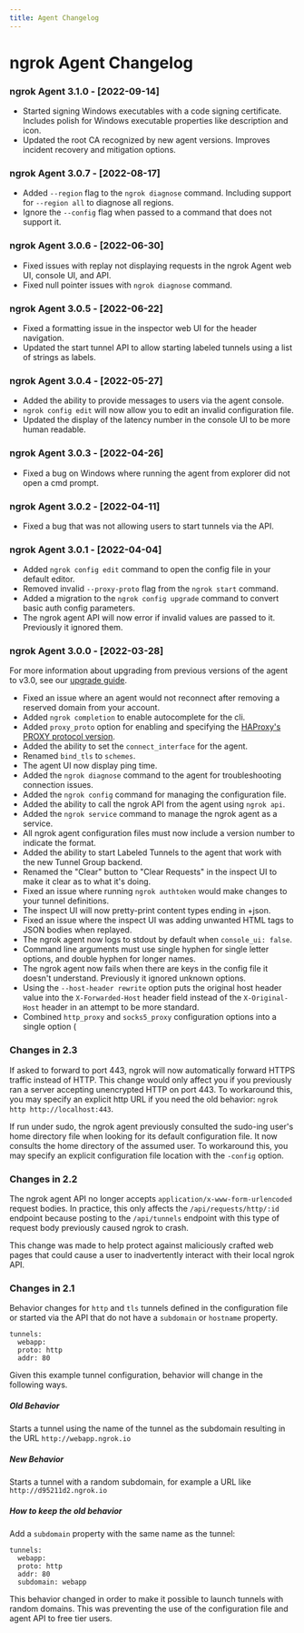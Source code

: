 ```yaml
---
title: Agent Changelog
---
```


# ngrok Agent Changelog

### ngrok Agent 3.1.0 - \[2022-09-14\]

* Started signing Windows executables with a code signing certificate. Includes polish for Windows executable properties like description and icon.
* Updated the root CA recognized by new agent versions. Improves incident recovery and mitigation options.

### ngrok Agent 3.0.7 - \[2022-08-17\]

* Added `--region` flag to the `ngrok diagnose` command. Including support for `--region all` to diagnose all regions.
* Ignore the `--config` flag when passed to a command that does not support it.

### ngrok Agent 3.0.6 - \[2022-06-30\]

* Fixed issues with replay not displaying requests in the ngrok Agent web UI, console UI, and API.
* Fixed null pointer issues with `ngrok diagnose` command.

### ngrok Agent 3.0.5 - \[2022-06-22\]

* Fixed a formatting issue in the inspector web UI for the header navigation.
* Updated the start tunnel API to allow starting labeled tunnels using a list of strings as labels.

### ngrok Agent 3.0.4 - \[2022-05-27\]

* Added the ability to provide messages to users via the agent console.
* `ngrok config edit` will now allow you to edit an invalid configuration file.
* Updated the display of the latency number in the console UI to be more human readable.

### ngrok Agent 3.0.3 - \[2022-04-26\]

* Fixed a bug on Windows where running the agent from explorer did not open a cmd prompt.

### ngrok Agent 3.0.2 - \[2022-04-11\]

* Fixed a bug that was not allowing users to start tunnels via the API.

### ngrok Agent 3.0.1 - \[2022-04-04\]

* Added `ngrok config edit` command to open the config file in your default editor.
* Removed invalid `--proxy-proto` flag from the `ngrok start` command.
* Added a migration to the `ngrok config upgrade` command to convert basic auth config parameters.
* The ngrok agent API will now error if invalid values are passed to it. Previously it ignored them.

### ngrok Agent 3.0.0 - \[2022-03-28\]

For more information about upgrading from previous versions of the agent to v3.0, see our [upgrade guide](/docs/guides/upgrade-v2-v3).

* Fixed an issue where an agent would not reconnect after removing a reserved domain from your account.
* Added `ngrok completion` to enable autocomplete for the cli.
* Added `proxy_proto` option for enabling and specifying the [HAProxy's PROXY protocol version](https://www.haproxy.com/blog/haproxy/proxy-protocol/).
* Added the ability to set the `connect_interface` for the agent.
* Renamed `bind_tls` to `schemes`.
* The agent UI now display ping time.
* Added the `ngrok diagnose` command to the agent for troubleshooting connection issues.
* Added the `ngrok config` command for managing the configuration file.
* Added the ability to call the ngrok API from the agent using `ngrok api`.
* Added the `ngrok service` command to manage the ngrok agent as a service.
* All ngrok agent configuration files must now include a version number to indicate the format.
* Added the ability to start Labeled Tunnels to the agent that work with the new Tunnel Group backend.
* Renamed the "Clear" button to "Clear Requests" in the inspect UI to make it clear as to what it's doing.
* Fixed an issue where running `ngrok authtoken` would make changes to your tunnel definitions.
* The inspect UI will now pretty-print content types ending in +json.
* Fixed an issue where the inspect UI was adding unwanted HTML tags to JSON bodies when replayed.
* The ngrok agent now logs to stdout by default when `console_ui: false`.
* Command line arguments must use single hyphen for single letter options, and double hyphen for longer names.
* The ngrok agent now fails when there are keys in the config file it doesn't understand. Previously it ignored unknown options.
* Using the `--host-header rewrite` option puts the original host header value into the `X-Forwarded-Host` header field instead of the `X-Original-Host` header in an attempt to be more standard.
* Combined `http_proxy` and `socks5_proxy` configuration options into a single option (

### Changes in 2.3

If asked to forward to port 443, ngrok will now automatically forward HTTPS traffic instead of HTTP. This change would only affect you if you previously ran a server accepting unencrypted HTTP on port 443. To workaround this, you may specify an explicit http URL if you need the old behavior: `ngrok http http://localhost:443`.

If run under sudo, the ngrok agent previously consulted the sudo-ing user's home directory file when looking for its default configuration file. It now consults the home directory of the assumed user. To workaround this, you may specify an explicit configuration file location with the `-config` option.

### Changes in 2.2

The ngrok agent API no longer accepts `application/x-www-form-urlencoded` request bodies. In practice, this only affects the `/api/requests/http/:id` endpoint because posting to the `/api/tunnels` endpoint with this type of request body previously caused ngrok to crash.

This change was made to help protect against maliciously crafted web pages that could cause a user to inadvertently interact with their local ngrok API.

### Changes in 2.1

Behavior changes for `http` and `tls` tunnels defined in the configuration file or started via the API that do not have a `subdomain` or `hostname` property.

    tunnels:
      webapp:
      proto: http
      addr: 80

Given this example tunnel configuration, behavior will change in the following ways.

##### Old Behavior

Starts a tunnel using the name of the tunnel as the subdomain resulting in the URL `http://webapp.ngrok.io`

##### New Behavior

Starts a tunnel with a random subdomain, for example a URL like `http://d95211d2.ngrok.io`

##### How to keep the old behavior

Add a `subdomain` property with the same name as the tunnel:

    tunnels:
      webapp:
      proto: http
      addr: 80
      subdomain: webapp

This behavior changed in order to make it possible to launch tunnels with random domains. This was preventing the use of the configuration file and agent API to free tier users.